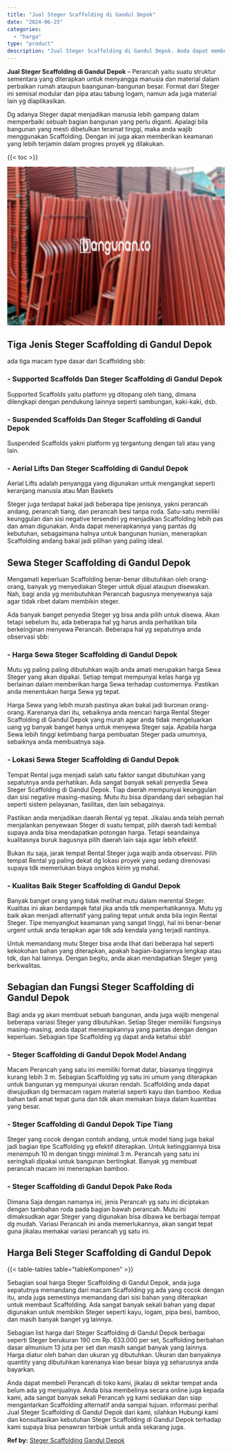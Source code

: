 ```yaml
---
title: "Jual Steger Scaffolding di Gandul Depok"
date: "2024-06-25"
categories: 
  - "harga"
type: "product"
description: "Jual Steger Scaffolding di Gandul Depok. Anda dapat membeli Perancah di toko kami, jikalau di sekitar tempat anda belum ada yg menjualnya. Anda bisa membelin..."
---
```


**Jual Steger Scaffolding di Gandul Depok** – Perancah yaitu suatu struktur sementara yang diterapkan untuk menyangga manusia dan material dalam perbaikan rumah ataupun baangunan-bangunan besar. Format dari Steger ini semisal modular dan pipa atau tabung logam, namun ada juga material lain yg diaplikasikan.

Dg adanya Steger dapat menjadikan manusia lebih gampang dalam memperbaiki sebuah bagian bangunan yang perlu diganti. Apalagi bila bangunan yang mesti dibetulkan teramat tinggi, maka anda wajib menggunakan Scaffolding. Dengan ini juga akan memberikan keamanan yang lebih terjamin dalam progres proyek yg dilakukan.

{{< toc >}}

![Jual Steger Scaffolding di Gandul Depok](/images/sewa-scaffolding-steger-04.png)

## Tiga Jenis Steger Scaffolding di Gandul Depok

ada tiga macam type dasar dari Scaffolding sbb:

### \- Supported Scaffolds Dan Steger Scaffolding di Gandul Depok

Supported Scaffolds yaitu platform yg ditopang oleh tiang, dimana dilengkapi dengan pendukung lainnya seperti sambungan, kaki-kaki, dsb.

### \- Suspended Scaffolds Dan Steger Scaffolding di Gandul Depok

Suspended Scaffolds yakni platform yg tergantung dengan tali atau yang lain.

### \- Aerial Lifts Dan Steger Scaffolding di Gandul Depok

Aerial Lifts adalah penyangga yang digunakan untuk mengangkat seperti keranjang manusia atau Man Baskets

Steger juga terdapat bakal jadi beberapa tipe jenisnya, yakni perancah andang, perancah tiang, dan perancah besi tanpa roda. Satu-satu memiliki keunggulan dan sisi negative tersendiri yg menjadikan Scaffolding lebih pas dan aman digunakan. Anda dapat menerapkannya yang pantas dg kebutuhan, sebagaimana halnya untuk bangunan hunian, menerapkan Scaffolding andang bakal jadi pilihan yang paling ideal.

## Sewa Steger Scaffolding di Gandul Depok

Mengamati keperluan Scaffolding benar-benar dibutuhkan oleh orang-orang, banyak yg menyediakan Steger untuk dijual ataupun disewakan. Nah, bagi anda yg membutuhkan Perancah bagusnya menyewanya saja agar tidak ribet dalam membikin steger.

Ada banyak banget penyedia Steger yg bisa anda pilih untuk disewa. Akan tetapi sebelum itu, ada beberapa hal yg harus anda perhatikan bila berkeinginan menyewa Perancah. Beberapa hal yg sepatutnya anda observasi sbb:

### \- Harga Sewa Steger Scaffolding di Gandul Depok

Mutu yg paling paling dibutuhkan wajib anda amati merupakan harga Sewa Steger yang akan dipakai. Setiap tempat mempunyai kelas harga yg berlainan dalam memberikan harga Sewa terhadap customernya. Pastikan anda menentukan harga Sewa yg tepat.

Harga Sewa yang lebih murah pastinya akan bakal jadi buronan orang-orang. Karenanya dari itu, sebaiknya anda mencari harga Rental Steger Scaffolding di Gandul Depok yang murah agar anda tidak mengeluarkan uang yg banyak banget hanya untuk menyewa Steger saja. Apabila harga Sewa lebih tinggi ketimbang harga pembuatan Steger pada umumnya, sebaiknya anda membuatnya saja.

### \- Lokasi Sewa Steger Scaffolding di Gandul Depok

Tempat Rental juga menjadi salah satu faktor sangat dibutuhkan yang sepatutnya anda perhatikan. Ada sangat banyak sekali penyedia Sewa Steger Scaffolding di Gandul Depok. Tiap daerah mempunyai keunggulan dan sisi negative masing-masing. Mutu itu bisa dipandang dari sebagian hal seperti sistem pelayanan, fasilitas, dan lain sebagainya.

Pastikan anda menjadikan daerah Rental yg tepat. Jikalau anda telah pernah menjalankan penyewaan Steger di suatu tempat, pilih daerah tadi kembali supaya anda bisa mendapatkan potongan harga. Tetapi seandainya kualitasnya buruk bagusnya pilih daerah lain saja agar lebih efektif.

Bukan itu saja, jarak tempat Rental Steger juga wajib anda observasi. Pilih tempat Rental yg paling dekat dg lokasi proyek yang sedang direnovasi supaya tdk memerlukan biaya ongkos kirim yg mahal.

### \- Kualitas Baik Steger Scaffolding di Gandul Depok

Banyak banget orang yang tidak melihat mutu dalam merental Steger. Kualitas ini akan berdampak fatal jika anda tdk memperhatikannya. Mutu yg baik akan menjadi alternatif yang paling tepat untuk anda bila ingin Rental Steger. Tipe menyangkut keamanan yang sangat tinggi, hal ini benar-benar urgent untuk anda terapkan agar tdk ada kendala yang terjadi nantinya.

Untuk memandang mutu Steger bisa anda lihat dari beberapa hal seperti kekokohan bahan yang diterapkan, apakah bagian-bagiannya lengkap atau tdk, dan hal lainnya. Dengan begitu, anda akan mendapatkan Steger yang berkwalitas.

## Sebagian dan Fungsi Steger Scaffolding di Gandul Depok

Bagi anda yg akan membuat sebuah bangunan, anda juga wajib mengenal beberapa variasi Steger yang dibutuhkan. Setiap Steger memiliki fungsinya masing-masing, anda dapat menerapkannya yang pantas dengan dengan keperluan. Sebagian tipe Scaffolding yg dapat anda ketahui sbb!

### \- Steger Scaffolding di Gandul Depok Model Andang

Macam Perancah yang satu ini memiliki format datar, biasanya tingginya kurang lebih 3 m. Sebagian Scaffolding yg satu ini umum yang diterapkan untuk bangunan yg mempunyai ukuran rendah. Scaffolding anda dapat diwujudkan dg bermacam ragam material seperti kayu dan bamboo. Kedua bahan tadi amat tepat guna dan tdk akan memakan biaya dalam kuantitas yang besar.

### \- Steger Scaffolding di Gandul Depok Tipe Tiang

Steger yang cocok dengan contoh andang, untuk model tiang juga bakal jadi bagian tipe Scaffolding yg efektif diterapkan. Untuk ketinggiannya bisa menempuh 10 m dengan tinggi minimal 3 m. Perancah yang satu ini seringkali dipakai untuk bangunan bertingkat. Banyak yg membuat perancah macam ini menerapkan bamboo.

### \- Steger Scaffolding di Gandul Depok Pake Roda

Dimana Saja dengan namanya ini, jenis Perancah yg satu ini diciptakan dengan tambahan roda pada bagian bawah perancah. Mutu ini dimaksudkan agar Steger yang digunakan bisa dibawa ke berbagai tempat dg mudah. Variasi Perancah ini anda memerlukannya, akan sangat tepat guna jikalau memakai variasi perancah yg satu ini.

## Harga Beli Steger Scaffolding di Gandul Depok

{{< table-tables table="tableKomponen" >}}

Sebagian soal harga Steger Scaffolding di Gandul Depok, anda juga sepatutnya memandang dari macam Scaffolding yg ada yang cocok dengan itu, anda juga semestinya memandang dari sisi bahan yang diterapkan untuk membaut Scaffolding. Ada sangat banyak sekali bahan yang dapat digunakan untuk membikin Steger seperti kayu, logam, pipa besi, bamboo, dan masih banyak banget yg lainnya.

Sebagian list harga dari Steger Scaffolding di Gandul Depok berbagai seperti Steger berukuran 190 cm Rp. 633.000 per set, Scaffolding berbahan dasar almunium 13 juta per set dan masih sangat banyak yang lainnya. Harga diatur oleh bahan dan ukuran yg dibutuhkan. Ukuran dan banyaknya quantity yang dibutuhkan karenanya kian besar biaya yg seharusnya anda bayarkan.

Anda dapat membeli Perancah di toko kami, jikalau di sekitar tempat anda belum ada yg menjualnya. Anda bisa membelinya secara online juga kepada kami, ada sangat banyak sekali Perancah yg kami sediakan dan siap mengantarkan Scaffolding alternatif anda sampai tujuan. informasi perihal Jual Steger Scaffolding di Gandul Depok dari kami, silahkan Hubungi kami dan konsultasikan kebutuhan Steger Scaffolding di Gandul Depok terhadap kami supaya bisa penawran terbiak untuk anda sekarang juga.

**Ref by:** [Steger Scaffolding Gandul Depok](https://id.wikipedia.org/wiki/Steger)
